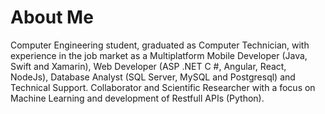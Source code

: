 <h1>About Me</h1>
Computer Engineering student, graduated as Computer Technician, with experience in the job market as a Multiplatform Mobile Developer (Java, Swift and Xamarin), Web Developer (ASP .NET C #, Angular, React, NodeJs), Database Analyst (SQL Server, MySQL and Postgresql) and Technical Support. Collaborator and Scientific Researcher with a focus on Machine Learning and development of Restfull APIs (Python).
</br>
</br>
